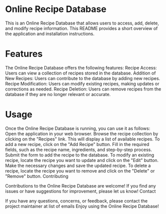 # Online Recipe Database
This is an Online Recipe Database that allows users to access, add, delete, and modify recipe information. This README provides a short overview of the application and installation instructions.

# Features
The Online Recipe Database offers the following features:
Recipe Access: Users can view a collection of recipes stored in the database.
Addition of New Recipes: Users can contribute to the database by adding new recipes.
Recipe Modification: Users can modify existing recipes, making updates or corrections as needed.
Recipe Deletion: Users can remove recipes from the database if they are no longer relevant or accurate.

# Usage
Once the Online Recipe Database is running, you can use it as follows:
Open the application in your web browser.
Browse the recipe collection by clicking on the "Recipes" link. This will display a list of available recipes.
To add a new recipe, click on the "Add Recipe" button. Fill in the required fields, such as the recipe name, ingredients, and step-by-step process. Submit the form to add the recipe to the database.
To modify an existing recipe, locate the recipe you want to update and click on the "Edit" button. Make the necessary changes and save the updated recipe.
To delete a recipe, locate the recipe you want to remove and click on the "Delete" or "Remove" button.
Contributing

Contributions to the Online Recipe Database are welcome! If you find any issues or have suggestions for improvement, please let us know!
Contact

If you have any questions, concerns, or feedback, please contact the project maintainer at list of emails
Enjoy using the Online Recipe Database!
